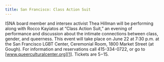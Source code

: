 ```yaml
---
title: San Francisco: Class Action Suit
---
```


<span class="caps">ISNA</span> board member and intersex activist Thea Hillman will be performing along with Rocco Kayiatos at &#8220;Class Action Suit,&#8221; an evening of performance and discussion about the intimate connections between class, gender, and queerness. This event will take place on June 22 at 7:30 p.m. at the San Francisco <span class="caps">LGBT</span> Center, Ceremonial Room, 1800 Market Street (at Gough). For information and reservations call 415-334-0722, or go to [www.queerculturalcenter.org][1]. Tickets are $5-$15.

 [1]: http://www.queerculturalcenter.org